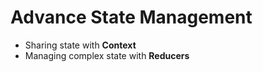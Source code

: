 # Advance State Management

- Sharing state with **Context**
- Managing complex state with **Reducers**
